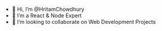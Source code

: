 * 👋 Hi, I’m @HritamChowdhury
* 👀 I’m a React & Node Expert
* 💞️ I’m looking to collaborate on Web Development Projects

